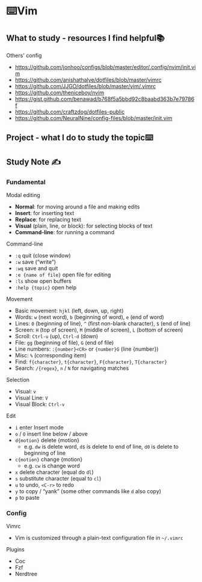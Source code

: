 # ⌨️Vim

## What to study - resources I find helpful📚

Others' config

- https://github.com/jonhoo/configs/blob/master/editor/.config/nvim/init.vim
- https://github.com/anishathalye/dotfiles/blob/master/vimrc
- https://github.com/JJGO/dotfiles/blob/master/vim/.vimrc
- https://github.com/theniceboy/nvim
- https://gist.github.com/benawad/b768f5a5bbd92c8baabd363b7e79786f
- https://github.com/craftzdog/dotfiles-public
- https://github.com/NeuralNine/config-files/blob/master/init.vim

## Project  - what I do to study the topic⌨️



## Study Note ✍️

### Fundamental

Modal editing

- **Normal**: for moving around a file and making edits
- **Insert**: for inserting text
- **Replace**: for replacing text
- **Visual** (plain, line, or block): for selecting blocks of text
- **Command-line**: for running a command

Command-line

- `:q` quit (close window)
- `:w` save (“write”)
- `:wq` save and quit
- `:e {name of file}` open file for editing
- `:ls` show open buffers
- `:help {topic}` open help

Movement

- Basic movement: `hjkl` (left, down, up, right)
- Words: `w` (next word), `b` (beginning of word), `e` (end of word)
- Lines: `0` (beginning of line), `^` (first non-blank character), `$` (end of line)
- Screen: `H` (top of screen), `M` (middle of screen), `L` (bottom of screen)
- Scroll: `Ctrl-u` (up), `Ctrl-d` (down)
- File: `gg` (beginning of file), `G` (end of file)
- Line numbers: `:{number}<CR>` or `{number}G` (line {number})
- Misc: `%` (corresponding item)
- Find: `f{character}`, `t{character}`, `F{character}`, `T{character}`
- Search: `/{regex}`, `n` / `N` for navigating matches

Selection

- Visual: `v`
- Visual Line: `V`
- Visual Block: `Ctrl-v`

Edit

- `i` enter Insert mode
- `o` / `O` insert line below / above
- `d{motion}` delete {motion}
  - e.g. `dw` is delete word, `d$` is delete to end of line, `d0` is delete to beginning of line
- `c{motion}` change {motion}
  - e.g. `cw` is change word
- `x` delete character (equal do `dl`)
- `s` substitute character (equal to `cl`)
- `u` to undo, `<C-r>` to redo
- `y` to copy / “yank” (some other commands like `d` also copy)
- `p` to paste

### Config

Vimrc

- Vim is customized through a plain-text configuration file in `~/.vimrc`

Plugins

- Coc
- Fzf
- Nerdtree